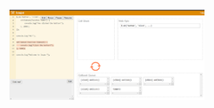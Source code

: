 <!-- https://github.com/king-rohit777/BackendTha-Devsnest/blob/main/DAY%20-%2006/EventLoopWorking.PNG -->

<p align="center">
  <img src="./EventLoopWorking.PNG" width="350" title="hover text">
</p>
